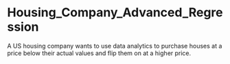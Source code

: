# Housing_Company_Advanced_Regression
A US housing company wants to use data analytics to purchase houses at a price below their actual values and flip them on at a higher price.
